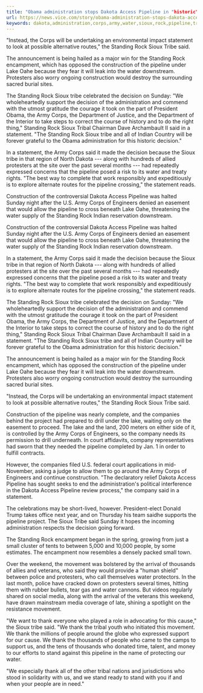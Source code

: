 ```yaml
---
title: "Obama administration stops Dakota Access Pipeline in "historic" decision"
url: https://news.vice.com/story/obama-administration-stops-dakota-access-pipeline-in-historic-decision
keywords: dakota,administration,corps,army,water,sioux,rock,pipeline,tribe,historic,statement,obama,stops,access,standing,decision
---
```

"Instead, the Corps will be undertaking an environmental impact statement to look at possible alternative routes," the Standing Rock Sioux Tribe said.

The announcement is being hailed as a major win for the Standing Rock encampment, which has opposed the construction of the pipeline under Lake Oahe because they fear it will leak into the water downstream. Protesters also worry ongoing construction would destroy the surrounding sacred burial sites.

The Standing Rock Sioux tribe celebrated the decision on Sunday: "We wholeheartedly support the decision of the administration and commend with the utmost gratitude the courage it took on the part of President Obama, the Army Corps, the Department of Justice, and the Department of the Interior to take steps to correct the course of history and to do the right thing," Standing Rock Sioux Tribal Chairman Dave Archambault II said in a statement. "The Standing Rock Sioux tribe and all of Indian Country will be forever grateful to the Obama administration for this historic decision."

In a statement, the Army Corps said it made the decision because the Sioux tribe in that region of North Dakota --- along with hundreds of allied protesters at the site over the past several months --- had repeatedly expressed concerns that the pipeline posed a risk to its water and treaty rights. "The best way to complete that work responsibly and expeditiously is to explore alternate routes for the pipeline crossing," the statement reads.

Construction of the controversial Dakota Access Pipeline was halted Sunday night after the U.S. Army Corps of Engineers denied an easement that would allow the pipeline to cross beneath Lake Oahe, threatening the water supply of the Standing Rock Indian reservation downstream.

Construction of the controversial Dakota Access Pipeline was halted Sunday night after the U.S. Army Corps of Engineers denied an easement that would allow the pipeline to cross beneath Lake Oahe, threatening the water supply of the Standing Rock Indian reservation downstream.

In a statement, the Army Corps said it made the decision because the Sioux tribe in that region of North Dakota --- along with hundreds of allied protesters at the site over the past several months --- had repeatedly expressed concerns that the pipeline posed a risk to its water and treaty rights. "The best way to complete that work responsibly and expeditiously is to explore alternate routes for the pipeline crossing," the statement reads.

The Standing Rock Sioux tribe celebrated the decision on Sunday: "We wholeheartedly support the decision of the administration and commend with the utmost gratitude the courage it took on the part of President Obama, the Army Corps, the Department of Justice, and the Department of the Interior to take steps to correct the course of history and to do the right thing," Standing Rock Sioux Tribal Chairman Dave Archambault II said in a statement. "The Standing Rock Sioux tribe and all of Indian Country will be forever grateful to the Obama administration for this historic decision."

The announcement is being hailed as a major win for the Standing Rock encampment, which has opposed the construction of the pipeline under Lake Oahe because they fear it will leak into the water downstream. Protesters also worry ongoing construction would destroy the surrounding sacred burial sites.

"Instead, the Corps will be undertaking an environmental impact statement to look at possible alternative routes," the Standing Rock Sioux Tribe said.

Construction of the pipeline was nearly complete, and the companies behind the project had prepared to drill under the lake, waiting only on the easement to proceed. The lake and the land, 200 meters on either side of it, is controlled by the Army Corps of Engineers, so the company needs its permission to drill underneath. In court affidavits, company representatives had sworn that they needed the pipeline completed by Jan. 1 in order to fulfill contracts.

However, the companies filed U.S. federal court applications in mid-November, asking a judge to allow them to go around the Army Corps of Engineers and continue construction. "The declaratory relief Dakota Access Pipeline has sought seeks to end the administration's political interference in the Dakota Access Pipeline review process," the company said in a statement.

The celebrations may be short-lived, however. President-elect Donald Trump takes office next year, and on Thursday his team saidhe supports the pipeline project. The Sioux Tribe said Sunday it hopes the incoming administration respects the decision going forward.

The Standing Rock encampment began in the spring, growing from just a small cluster of tents to between 5,000 and 10,000 people, by some estimates. The encampment now resembles a densely packed small town.

Over the weekend, the movement was bolstered by the arrival of thousands of allies and veterans, who said they would provide a "human shield" between police and protesters, who call themselves water protectors. In the last month, police have cracked down on protesters several times, hitting them with rubber bullets, tear gas and water cannons. But videos regularly shared on social media, along with the arrival of the veterans this weekend, have drawn mainstream media coverage of late, shining a spotlight on the resistance movement.

"We want to thank everyone who played a role in advocating for this cause," the Sioux tribe said. "We thank the tribal youth who initiated this movement. We thank the millions of people around the globe who expressed support for our cause. We thank the thousands of people who came to the camps to support us, and the tens of thousands who donated time, talent, and money to our efforts to stand against this pipeline in the name of protecting our water.

"We especially thank all of the other tribal nations and jurisdictions who stood in solidarity with us, and we stand ready to stand with you if and when your people are in need."

